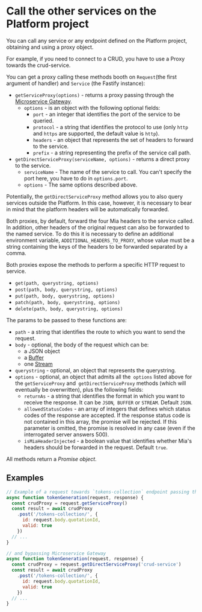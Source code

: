 # Call the other services on the Platform project
You can call any service or any endpoint defined on the Platform project, obtaining and using a proxy object. 

For example, if you need to connect to a CRUD, you have to use a Proxy towards the crud-service.

You can get a proxy calling these methods booth on `Request`(the first argument of handler) and `Service` (the Fastify instance):

* `getServiceProxy(options)` - returns a proxy  passing through the [Microservice Gateway](https://docs.mia-platform.eu/runtime_suite/microservice-gateway/).  
    * `options` - is an object with the following optional fields:
        * `port` - an integer that identifies the port of the service to be queried.
        * `protocol` - a string that identifies the protocol to use (only `http` and `https` are supported, the default value is `http`).
        * `headers` - an object that represents the set of headers to forward to the service.
        * `prefix` - a string representing the prefix of the service call path.
* `getDirectServiceProxy(serviceName, options)` - returns a direct proxy to the service.
    *  `serviceName` - The name of the service to call. You can't specify the port here, you have to do in `options.port`.
     * `options` - The same options described above.

Potentially, the `getDirectServiceProxy` method allows you to also query services outside the Platform. In this case, however, it is necessary to bear in mind that the platform headers will be automatically forwarded.

Both proxies, by default, forward the four Mia headers to the service called. In addition, other headers of the original request can also be forwarded to the named service. To do this it is necessary to define an additional environment variable, `ADDITIONAL_HEADERS_TO_PROXY`, whose value must be a string containing the keys of the headers to be forwarded separated by a comma.

Both proxies expose the methods to perform a specific HTTP request to service.

 * `get(path, querystring, options)`
 * `post(path, body, querystring, options)`
 * `put(path, body, querystring, options)`
 * `patch(path, body, querystring, options)`
 * `delete(path, body, querystring, options)`

The params to be passed to these functions are:

 * `path` -  a string that identifies the route to which you want to send the request.
 * `body` - optional, the body of the request which can be:
    * a JSON object
    * a [Buffer](https://nodejs.org/api/buffer.html#)
    * one [Stream](https://nodejs.org/api/stream.html)
 * `querystring` - optional, an object that represents the querystring.
 * `options` - optional, an object that admits all the` options` listed above for the `getServiceProxy` and` getDirectServiceProxy` methods (which will eventually be overwritten), plus the following fields:
    * `returnAs` - a string that identifies the format in which you want to receive the response. It can be `JSON`,` BUFFER` or `STREAM`. Default `JSON`.
    * `allowedStatusCodes` - an array of integers that defines which status codes of the response are accepted. If the response status code is not contained in this array, the promise will be rejected. If this parameter is omitted, the promise is resolved in any case (even if the interrogated server answers 500).
    * `isMiaHeaderInjected` - a boolean value that identifies whether Mia's headers should be forwarded in the request. Default `true`.

All methods return a *Promise object*.

## Examples

```js
// Example of a request towards `tokens-collection` endpoint passing through Microservice Gateway
async function tokenGeneration(request, response) {
  const crudProxy = request.getServiceProxy()
  const result = await crudProxy
    .post('/tokens-collection/', {
      id: request.body.quotationId,
      valid: true
    })
  // ...
}
```

```js
// and bypassing Microservice Gateway
async function tokenGeneration(request, response) {
  const crudProxy = request.getDirectServiceProxy('crud-service')
  const result = await crudProxy
    .post('/tokens-collection/', {
      id: request.body.quotationId,
      valid: true
    })
  // ...
}
```
